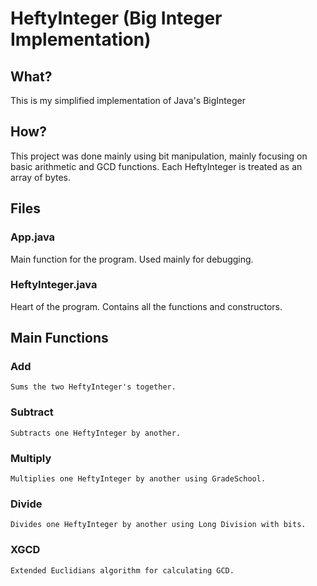 # HeftyInteger (Big Integer Implementation)

## What?
 This is my simplified implementation of Java's BigInteger

## How?
This project was done mainly using bit manipulation, mainly focusing on basic arithmetic and GCD functions. Each HeftyInteger is treated as an array of bytes.

## Files
  ### App.java
  Main function for the program. Used mainly for debugging.
  
  ### HeftyInteger.java
  Heart of the program. Contains all the functions and constructors.

## Main Functions
  ### Add
    Sums the two HeftyInteger's together.
    
  ### Subtract
    Subtracts one HeftyInteger by another.

  ### Multiply 
    Multiplies one HeftyInteger by another using GradeSchool.
    
  ### Divide 
    Divides one HeftyInteger by another using Long Division with bits.
    
  ### XGCD
    Extended Euclidians algorithm for calculating GCD.
 
